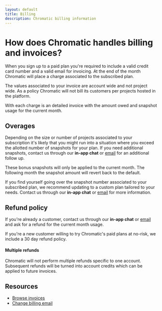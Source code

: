 ```yaml
---
layout: default
title: Billing
description: Chromatic billing information
---
```


# How does Chromatic handles billing and invoices?

When you sign up to a paid plan you're required to include a valid credit card number and a valid email for invoicing. At the end of the month Chromatic will place a charge associated to the subscribed plan.

The values associated to your invoice are account wide and not project wide. As a policy Chromatic will not bill its customers per projects hosted in the platform.

With each charge is an detailed invoice with the amount owed and snapshot usage for the current month. 

## Overages

Depending on the size or number of projects associated to your subscription it's likely that you might run into a situation where you exceed the allotted number of snapshots for your plan. If you need additional snapshots, contact us through our <a class=".intercom-concierge-bot"><b>in-app chat</b></a> or [email](mailto:support@chromatic.com) for an additional follow up. 

These bonus snapshots will only be applied to the current month. The following month the snapshot amount will revert back to the default.

<div class="aside">

If you find yourself going over the snapshot number associated to your subscribed plan, we recommend updating to a custom plan tailored to your needs. Contact us through our <a class=".intercom-concierge-bot"><b>in-app chat</b></a> or <a href="mailto:support@chromatic.com?Subject=Custom%20plan">email</a>
for more information.

</div>

## Refund policy

If you're already a customer, contact us through our <a class=".intercom-concierge-bot"><b>in-app chat</b></a> or [email](mailto:support@chromatic.com) and ask for a refund for the current month usage.

If you're a new customer willing to try Chromatic's paid plans at no-risk, we include a 30 day refund policy. 

#### Multiple refunds

Chromatic will not perform multiple refunds specific to one account. Subsequent refunds will be turned into account credits which can be applied to future invoices.

## Resources

- [Browse invoices](article-view-invoice)
- [Change billing email](article-change-billing-address)